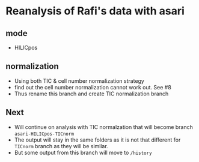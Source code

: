 # Reanalysis of Rafi's data with asari

## mode 
- HILICpos

## normalization
- Using both TIC & cell number normalization strategy
- find out the cell number normalization cannot work out. See #8
- Thus rename this branch and create TIC normalization branch 

## Next
- Will continue on analysis with TIC normalzation that will become branch `asari-HILICpos-TICnorm`
- The output will stay in the same folders as it is not that different for `TICnorm` branch as they will be similar.
- But some output from this branch will move to `/history`
